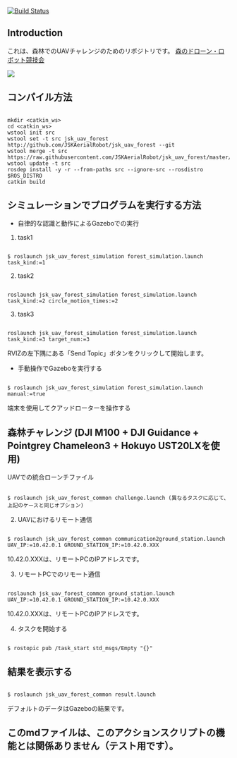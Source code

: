 [![Build Status](https://travis-ci.org/tongtybj/jsk_uav_forest.svg?branch=master)](https://travis-ci.org/tongtybj/jsk_uav_forest)


## Introduction


これは、森林でのUAVチャレンジのためのリポジトリです。
[森のドローン・ロボット競技会](http://www.lsse.kyutech.ac.jp/~sociorobo/ja/forestdrone17)


![](jsk_uav_forest_common/images/demo.gif)




## コンパイル方法


```

mkdir <catkin_ws>
cd <catkin_ws>
wstool init src
wstool set -t src jsk_uav_forest http://github.com/JSKAerialRobot/jsk_uav_forest --git
wstool merge -t src https://raw.githubusercontent.com/JSKAerialRobot/jsk_uav_forest/master/jsk_uav_forest.rosinstall
wstool update -t src
rosdep install -y -r --from-paths src --ignore-src --rosdistro $ROS_DISTRO
catkin build
```



## シミュレーションでプログラムを実行する方法


- 自律的な認識と動作によるGazeboでの実行
1. task1
```

$ roslaunch jsk_uav_forest_simulation forest_simulation.launch task_kind:=1
```

2. task2
```

roslaunch jsk_uav_forest_simulation forest_simulation.launch task_kind:=2 circle_motion_times:=2
```

3. task3
```

roslaunch jsk_uav_forest_simulation forest_simulation.launch task_kind:=3 target_num:=3
```



RVIZの左下隅にある「Send Topic」ボタンをクリックして開始します。


- 手動操作でGazeboを実行する
```

$ roslaunch jsk_uav_forest_simulation forest_simulation.launch manual:=true
```



端末を使用してクアッドローターを操作する




## 森林チャレンジ (DJI M100 + DJI Guidance + Pointgrey Chameleon3 + Hokuyo UST20LXを使用)
UAVでの統合ローンチファイル
```

$ roslaunch jsk_uav_forest_common challenge.launch (異なるタスクに応じて、上記のケースと同じオプション)
```



2. UAVにおけるリモート通信
```

$ roslaunch jsk_uav_forest_common communication2ground_station.launch UAV_IP:=10.42.0.1 GROUND_STATION_IP:=10.42.0.XXX
```

10.42.0.XXXは、リモートPCのIPアドレスです。


3. リモートPCでのリモート通信
```

roslaunch jsk_uav_forest_common ground_station.launch UAV_IP:=10.42.0.1 GROUND_STATION_IP:=10.42.0.XXX
```

10.42.0.XXXは、リモートPCのIPアドレスです。


4. タスクを開始する
```

$ rostopic pub /task_start std_msgs/Empty "{}"
```



## 結果を表示する
```

$ roslaunch jsk_uav_forest_common result.launch
```



デフォルトのデータはGazeboの結果です。


## このmdファイルは、このアクションスクリプトの機能とは関係ありません（テスト用です）。